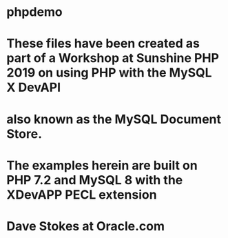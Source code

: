 # phpdemo

# These files have been created as part of a Workshop at Sunshine PHP 2019 on using PHP with the MySQL X DevAPI
# also known as the MySQL Document Store.  

# The examples herein are built on PHP 7.2 and MySQL 8 with the XDevAPP PECL extension

# Dave Stokes  at Oracle.com
